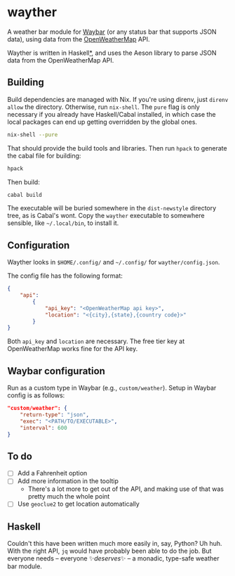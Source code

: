 # wayther
A weather bar module for [Waybar](https://github.com/Alexays/Waybar) (or any status bar that supports JSON data), using data from the [OpenWeatherMap](https://openweathermap.org/) API.

Wayther is written in Haskell[*](#haskell), and uses the Aeson library to parse JSON data from the OpenWeatherMap API.

## Building
Build dependencies are managed with Nix. If you're using direnv, just `direnv allow` the directory. Otherwise, run `nix-shell`. The `pure` flag is only necessary if you already have Haskell/Cabal installed, in which case the local packages can end up getting overridden by the global ones.

``` sh
nix-shell --pure
```

That should provide the build tools and libraries. Then run `hpack` to generate the cabal file for building:

``` sh
hpack
```

Then build:

``` sh
cabal build
```

The executable will be buried somewhere in the `dist-newstyle` directory tree, as is Cabal's wont. Copy the `wayther` executable to somewhere sensible, like `~/.local/bin`, to install it.

## Configuration
Wayther looks in `$HOME/.config/` and `~/.config/` for `wayther/config.json`.

The config file has the following format:

``` json
{
    "api":
        {
            "api_key": "<OpenWeatherMap api key>",
            "location": "<{city},{state},{country code}>"
        }
}
```

Both `api_key` and `location` are necessary. The free tier key at OpenWeatherMap works fine for the API key.

## Waybar configuration
Run as a custom type in Waybar (e.g., `custom/weather`). Setup in Waybar config is as follows:

``` json
"custom/weather": {
    "return-type": "json",
    "exec": "<PATH/TO/EXECUTABLE>",
    "interval": 600
}
```

## To do
- [ ] Add a Fahrenheit option
- [ ] Add more information in the tooltip
  - There's a lot more to get out of the API, and making use of that was pretty much the whole point
- [ ] Use `geoclue2` to get location automatically
  
## Haskell
Couldn't this have been written much more easily in, say, Python? Uh huh. With the right API, `jq` would have probably been able to do the job. But everyone needs – everyone ✨*deserves*✨ – a monadic, type-safe weather bar module.
